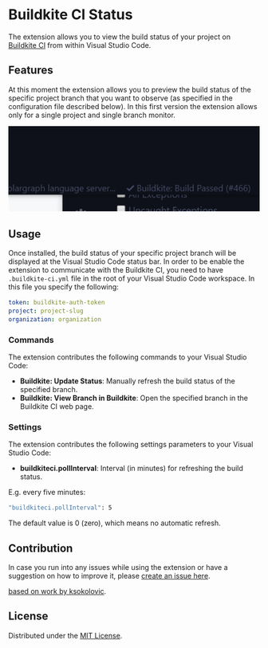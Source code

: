 # Buildkite CI Status

The extension allows you to view the build status of your project on [Buildkite CI](https://buildkite.com) from within Visual Studio Code.

## Features

At this moment the extension allows you to preview the build status of the specific project branch that you want to observe (as specified in the configuration file described below). In this first version the extension allows only for a single project and single branch monitor. 

![Buildkite CI Status](images/screenshot.png)

## Usage

Once installed, the build status of your specific project branch will be displayed at the Visual Studio Code status bar. In order to be enable the extension to communicate with the Buildkite CI, you need to have ```.buildkite-ci.yml``` file in the root of your Visual Studio Code workspace. In this file you specify the following:

```yml
token: buildkite-auth-token
project: project-slug
organization: organization
```

### Commands

The extension contributes the following commands to your Visual Studio Code:

* **Buildkite: Update Status**: Manually refresh the build status of the specified branch.
* **Buildkite: View Branch in Buildkite**: Open the specified branch in the Buildkite CI web page.

### Settings

The extension contributes the following settings parameters to your Visual Studio Code:

* **buildkiteci.pollInterval**: Interval (in minutes) for refreshing the build status.

E.g. every five minutes:

```sh
"buildkiteci.pollInterval": 5
```

The default value is 0 (zero), which means no automatic refresh.

## Contribution

In case you run into any issues while using the extension or have a suggestion on how to improve it, please [create an issue here](https://github.com/gencer/buildkite-ci-status/issues).

[based on work by ksokolovic](https://github.com/ksokolovic/semaphore-ci-status/issues).

## License

Distributed under the [MIT License](LICENSE).
